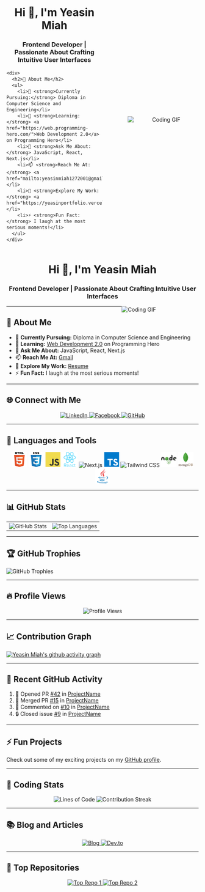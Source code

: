 <div style="display: flex; justify-content: space-between; align-items: center;">
  <div style="width: 50%; padding-right: 20px;">
    <h1 align="center">Hi 👋, I'm Yeasin Miah</h1>
    <h3 align="center">Frontend Developer | Passionate About Crafting Intuitive User Interfaces</h3>

    <div>
      <h2>💫 About Me</h2>
      <ul>
        <li>🔭 <strong>Currently Pursuing:</strong> Diploma in Computer Science and Engineering</li>
        <li>🌱 <strong>Learning:</strong> <a href="https://web.programming-hero.com/">Web Development 2.0</a> on Programming Hero</li>
        <li>💬 <strong>Ask Me About:</strong> JavaScript, React, Next.js</li>
        <li>📫 <strong>Reach Me At:</strong> <a href="mailto:yeasinmiah1272001@gmail.com">Gmail</a></li>
        <li>📄 <strong>Explore My Work:</strong> <a href="https://yeasinportfolio.vercel.app">Resume</a></li>
        <li>⚡ <strong>Fun Fact:</strong> I laugh at the most serious moments!</li>
      </ul>
    </div>
  </div>

  <div style="width: 50%; text-align: center;">
    <img align="right" alt="Coding GIF" width="80%" src="https://i.ibb.co.com/SR9XLKP/formal.png">
  </div>
</div>

<h1 align="center">Hi 👋, I'm Yeasin Miah</h1> 
<h3 align="center">Frontend Developer | Passionate About Crafting Intuitive User Interfaces</h3>  

<img align="right" alt="Coding GIF" width="40%" src="/twahanurGithub.gif">

---

## 💫 About Me
- 🔭 **Currently Pursuing:** Diploma in Computer Science and Engineering  
- 🌱 **Learning:** [Web Development 2.0](https://web.programming-hero.com/) on Programming Hero  
- 💬 **Ask Me About:** JavaScript, React, Next.js  
- 📫 **Reach Me At:** [Gmail](mailto:yeasinmiah1272001@gmail.com)  
- 📄 **Explore My Work:** [Resume](https://yeasinportfolio.vercel.app)  
- ⚡ **Fun Fact:** I laugh at the most serious moments!  

---

## 🌐 Connect with Me 
<p align="center">
  <a href="https://www.linkedin.com/in/yeasin-miah-198b5829a/" target="_blank">
    <img align="center" src="https://raw.githubusercontent.com/rahuldkjain/github-profile-readme-generator/master/src/images/icons/Social/linked-in-alt.svg" alt="LinkedIn" height="30" width="40" />
  </a>
  <a href="https://www.facebook.com/ysm.yasin.5" target="_blank">
    <img align="center" src="https://raw.githubusercontent.com/rahuldkjain/github-profile-readme-generator/master/src/images/icons/Social/facebook.svg" alt="Facebook" height="30" width="40" />
  </a>
  <a href="https://github.com/yeasinmiah1272001" target="_blank">
    <img align="center" src="https://raw.githubusercontent.com/rahuldkjain/github-profile-readme-generator/master/src/images/icons/Social/github.svg" alt="GitHub" height="30" width="40" />
  </a>
</p>

---

## 🚀 Languages and Tools 
<p align="center">  
  <img src="https://raw.githubusercontent.com/devicons/devicon/master/icons/html5/html5-original-wordmark.svg" alt="HTML5" width="40" height="40" />
  <img src="https://raw.githubusercontent.com/devicons/devicon/master/icons/css3/css3-original-wordmark.svg" alt="CSS3" width="40" height="40" />
  <img src="https://raw.githubusercontent.com/devicons/devicon/master/icons/javascript/javascript-original.svg" alt="JavaScript" width="40" height="40" />
  <img src="https://raw.githubusercontent.com/devicons/devicon/master/icons/react/react-original-wordmark.svg" alt="React" width="40" height="40" />
  <img src="https://cdn.worldvectorlogo.com/logos/nextjs-2.svg" alt="Next.js" width="40" height="40" />
  <img src="https://raw.githubusercontent.com/devicons/devicon/master/icons/typescript/typescript-original.svg" alt="TypeScript" width="40" height="40" />
  <img src="https://www.vectorlogo.zone/logos/tailwindcss/tailwindcss-icon.svg" alt="Tailwind CSS" width="40" height="40" />
  <img src="https://raw.githubusercontent.com/devicons/devicon/master/icons/nodejs/nodejs-original-wordmark.svg" alt="Node.js" width="40" height="40" />
  <img src="https://raw.githubusercontent.com/devicons/devicon/master/icons/mongodb/mongodb-original-wordmark.svg" alt="MongoDB" width="40" height="40" />
  <img src="https://raw.githubusercontent.com/devicons/devicon/master/icons/java/java-original.svg" alt="Java" width="40" height="40" />
</p>

---

## 📊 GitHub Stats

<table>
  <tr>
    <td>
      <img src="https://github-readme-stats.vercel.app/api?username=yeasinmiah1272001&show_icons=true&theme=radical" alt="GitHub Stats" />
    </td>
    <td>
      <img src="https://github-readme-stats.vercel.app/api/top-langs/?username=yeasinmiah1272001&layout=compact&theme=radical" alt="Top Languages" />
    </td>
  </tr>
</table>

---

## 🏆 GitHub Trophies

![GitHub Trophies](https://github-profile-trophy.vercel.app/?username=yeasinmiah1272001&theme=radical&row=1&column=3&no-frame=true&margin-w=15)

---

## 🔥 Profile Views

<p align="center">
  <img src="https://komarev.com/ghpvc/?username=yeasinmiah1272001&color=brightgreen" alt="Profile Views" />
</p>

---

## 📈 Contribution Graph

[![Yeasin Miah's github activity graph](https://github-readme-activity-graph.vercel.app/graph?username=yeasinmiah1272001&theme=react-dark)](https://github.com/yeasinmiah1272001/github-readme-activity-graph)


---

## 🧐 Recent GitHub Activity

<!--START_SECTION:activity-->
1. 💪 Opened PR [#42](https://github.com/yeasinmiah1272001/ProjectName/pull/42) in [ProjectName](https://github.com/yeasinmiah1272001/ProjectName)
2. 🎉 Merged PR [#15](https://github.com/yeasinmiah1272001/ProjectName/pull/15) in [ProjectName](https://github.com/yeasinmiah1272001/ProjectName)
3. 💬 Commented on [#10](https://github.com/yeasinmiah1272001/ProjectName/issues/10) in [ProjectName](https://github.com/yeasinmiah1272001/ProjectName)
4. 🔒 Closed issue [#9](https://github.com/yeasinmiah1272001/ProjectName/issues/9) in [ProjectName](https://github.com/yeasinmiah1272001/ProjectName)
<!--END_SECTION:activity-->

---

## ⚡ Fun Projects
Check out some of my exciting projects on my [GitHub profile](https://github.com/yeasinmiah1272001).

---

## 📝 Coding Stats
<p align="center">
  <img src="https://img.shields.io/badge/Lines%20of%20Code%20in%202023-15%2C500%2B-lightgreen" alt="Lines of Code" />
  <img src="https://img.shields.io/badge/Contribution%20Streak-750%2B%20Days-yellowgreen" alt="Contribution Streak" />
</p>

---

## 📚 Blog and Articles
<p align="center">
  <a href="https://yeasinmiah.hashnode.dev/" target="_blank">
    <img src="https://img.shields.io/badge/Check%20Out%20My%20Blog-lightblue" alt="Blog" height="30" />
  </a>
  <a href="https://dev.to/yeasinmiah" target="_blank">
    <img src="https://img.shields.io/badge/Articles%20on%20Dev.to-orange" alt="Dev.to" height="30" />
  </a>
</p>

---

## 🚀 Top Repositories
<p align="center">
  <a href="https://github.com/yeasinmiah1272001/YourRepoName" target="_blank">
    <img src="https://img.shields.io/badge/Project%20Name%20Repo%201-blue" alt="Top Repo 1" height="30" />
  </a>
  <a href="https://github.com/yeasinmiah1272001/YourRepoName" target="_blank">
    <img src="https://img.shields.io/badge/Project%20Name%20Repo%202-green" alt="Top Repo 2" height="30" />
  </a>
</p>
